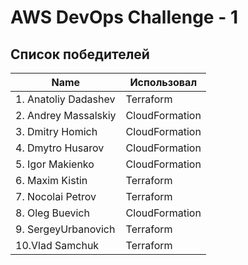 # AWS DevOps Challenge - 1

## Список победителей

| Name                   | Использовал    | 
|------------------------|----------------|
| 1. Anatoliy Dadashev   | Terraform      |
| 2. Andrey Massalskiy   | CloudFormation |
| 3. Dmitry Homich       | CloudFormation |
| 4. Dmytro Husarov      | CloudFormation |
| 5. Igor Makienko       | CloudFormation |
| 6. Maxim Kistin        | Terraform      |
| 7. Nocolai Petrov      | Terraform      |
| 8. Oleg Buevich        | CloudFormation |
| 9. SergeyUrbanovich    | Terraform      |
| 10.Vlad Samchuk        | Terraform      |
